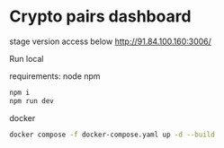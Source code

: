 # Crypto pairs dashboard

stage version access below
http://91.84.100.160:3006/

Run local

requirements:
node
npm

```bash
npm i
npm run dev
```
docker
```bash
docker compose -f docker-compose.yaml up -d --build
```